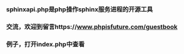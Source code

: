 ### sphinxapi.php是php操作sphinx服务进程的开源工具

### 交流，欢迎到留言https://www.phpisfuture.com/guestbook

### 例子，打开index.php中查看
